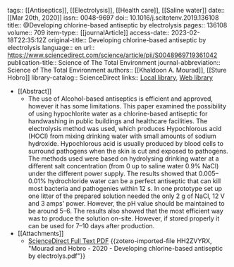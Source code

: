 tags:: [[Antiseptics]], [[Electrolysis]], [[Health care]], [[Saline water]]
date:: [[Mar 20th, 2020]]
issn:: 0048-9697
doi:: 10.1016/j.scitotenv.2019.136108
title:: @Developing chlorine-based antiseptic by electrolysis
pages:: 136108
volume:: 709
item-type:: [[journalArticle]]
access-date:: 2023-02-18T22:35:12Z
original-title:: Developing chlorine-based antiseptic by electrolysis
language:: en
url:: https://www.sciencedirect.com/science/article/pii/S0048969719361042
publication-title:: Science of The Total Environment
journal-abbreviation:: Science of The Total Environment
authors:: [[Khaldoon A. Mourad]], [[Sture Hobro]]
library-catalog:: ScienceDirect
links:: [Local library](zotero://select/library/items/XM8ZLIGN), [Web library](https://www.zotero.org/users/8784047/items/XM8ZLIGN)

- [[Abstract]]
	- The use of Alcohol-based antiseptics is efficient and approved, however it has some limitations. This paper examined the possibility of using hypochlorite water as a chlorine-based antiseptic for handwashing in public buildings and healthcare facilities. The electrolysis method was used, which produces Hypochlorous acid (HOCl) from mixing drinking water with small amounts of sodium hydroxide. Hypochlorous acid is usually produced by blood cells to surround pathogens when the skin is cut and exposed to pathogens. The methods used were based on hydrolysing drinking water at a different salt concentration (from 0 up to saline water 0.9% NaCl) under the different power supply. The results showed that 0.005–0.01% hydrochloride water can be a perfect antiseptic that can kill most bacteria and pathogenies within 12 s. In one prototype set up one litter of the prepared solution needed the only 2 g of NaCl, 12 V and 3 amps' power. However, the pH value should be maintained to be around 5–6. The results also showed that the most efficient way was to produce the solution on-site. However, if stored properly it can be used for 7–10 days after production.
- [[Attachments]]
	- [ScienceDirect Full Text PDF](https://www.sciencedirect.com/science/article/pii/S0048969719361042/pdfft?md5=20723f624167be0460e5e930c52445e1&pid=1-s2.0-S0048969719361042-main.pdf&isDTMRedir=Y) {{zotero-imported-file HH2ZVYRX, "Mourad and Hobro - 2020 - Developing chlorine-based antiseptic by electrolys.pdf"}}